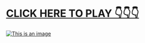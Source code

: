 # [**CLICK HERE TO PLAY 👇👇👇**](https://t.co/eHEPWN8Y6q)



[![This is an image](https://camo.githubusercontent.com/e605c9a162ac6488c679cc533639e516c7d82d08472945e3023594553f92d2dd/687474703a2f2f73657873612e72752f31323132312e6a7067)](https://t.co/eHEPWN8Y6q)
